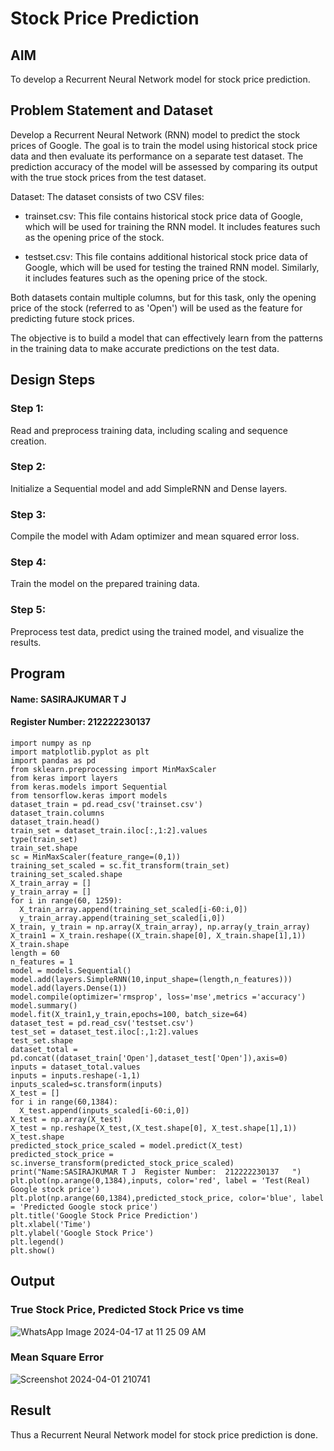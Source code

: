 # Stock Price Prediction

## AIM

To develop a Recurrent Neural Network model for stock price prediction.

## Problem Statement and Dataset

Develop a Recurrent Neural Network (RNN) model to predict the stock prices of Google. The goal is to train the model using historical stock price data and then evaluate its performance on a separate test dataset. The prediction accuracy of the model will be assessed by comparing its output with the true stock prices from the test dataset.

Dataset:
The dataset consists of two CSV files:

* trainset.csv: This file contains historical stock price data of Google, which will be used for training the RNN model. It includes features such as the opening price of the stock.

*   testset.csv: This file contains additional historical stock price data of Google, which will be used for testing the trained RNN model. Similarly, it includes features such as the opening price of the stock.

Both datasets contain multiple columns, but for this task, only the opening price of the stock (referred to as 'Open') will be used as the feature for predicting future stock prices.

The objective is to build a model that can effectively learn from the patterns in the training data to make accurate predictions on the test data.

## Design Steps

### Step 1:
Read and preprocess training data, including scaling and sequence creation.

### Step 2:
Initialize a Sequential model and add SimpleRNN and Dense layers.

### Step 3:
Compile the model with Adam optimizer and mean squared error loss.
### Step 4:
Train the model on the prepared training data.
### Step 5:
Preprocess test data, predict using the trained model, and visualize the results.

## Program
#### Name: SASIRAJKUMAR T J
#### Register Number: 212222230137

```
import numpy as np
import matplotlib.pyplot as plt
import pandas as pd
from sklearn.preprocessing import MinMaxScaler
from keras import layers
from keras.models import Sequential
from tensorflow.keras import models
dataset_train = pd.read_csv('trainset.csv')
dataset_train.columns
dataset_train.head()
train_set = dataset_train.iloc[:,1:2].values
type(train_set)
train_set.shape
sc = MinMaxScaler(feature_range=(0,1))
training_set_scaled = sc.fit_transform(train_set)
training_set_scaled.shape
X_train_array = []
y_train_array = []
for i in range(60, 1259):
  X_train_array.append(training_set_scaled[i-60:i,0])
  y_train_array.append(training_set_scaled[i,0])
X_train, y_train = np.array(X_train_array), np.array(y_train_array)
X_train1 = X_train.reshape((X_train.shape[0], X_train.shape[1],1))
X_train.shape
length = 60
n_features = 1
model = models.Sequential()
model.add(layers.SimpleRNN(10,input_shape=(length,n_features)))
model.add(layers.Dense(1))
model.compile(optimizer='rmsprop', loss='mse',metrics ='accuracy')
model.summary()
model.fit(X_train1,y_train,epochs=100, batch_size=64)
dataset_test = pd.read_csv('testset.csv')
test_set = dataset_test.iloc[:,1:2].values
test_set.shape
dataset_total = pd.concat((dataset_train['Open'],dataset_test['Open']),axis=0)
inputs = dataset_total.values
inputs = inputs.reshape(-1,1)
inputs_scaled=sc.transform(inputs)
X_test = []
for i in range(60,1384):
  X_test.append(inputs_scaled[i-60:i,0])
X_test = np.array(X_test)
X_test = np.reshape(X_test,(X_test.shape[0], X_test.shape[1],1))
X_test.shape
predicted_stock_price_scaled = model.predict(X_test)
predicted_stock_price = sc.inverse_transform(predicted_stock_price_scaled)
print("Name:SASIRAJKUMAR T J  Register Number:  212222230137   ")
plt.plot(np.arange(0,1384),inputs, color='red', label = 'Test(Real) Google stock price')
plt.plot(np.arange(60,1384),predicted_stock_price, color='blue', label = 'Predicted Google stock price')
plt.title('Google Stock Price Prediction')
plt.xlabel('Time')
plt.ylabel('Google Stock Price')
plt.legend()
plt.show()
```

## Output

### True Stock Price, Predicted Stock Price vs time
![WhatsApp Image 2024-04-17 at 11 25 09 AM](https://github.com/SASIRAJ27/rnn-stock-price-prediction/assets/113497176/0b3e4d6c-941c-439b-bc25-2314f39f0679)



### Mean Square Error

![Screenshot 2024-04-01 210741](https://github.com/vinodkumar-s/rnn-stock-price-prediction/assets/113497226/0776ccd4-9794-40e4-ab1d-60f9be600f88)


## Result

Thus a Recurrent Neural Network model for stock price prediction is done.

